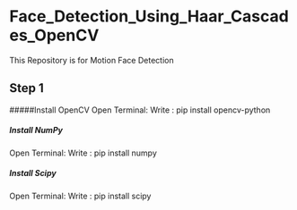 # Face_Detection_Using_Haar_Cascades_OpenCV
This Repository is for Motion Face Detection

## Step 1
#####Install OpenCV
Open Terminal:
Write : pip install opencv-python

##### Install NumPy
Open Terminal:
Write : pip install numpy

##### Install Scipy
Open Terminal:
Write : pip install scipy
